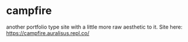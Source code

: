 # campfire
another portfolio type site with a little more raw aesthetic to it.
Site here: https://campfire.auralisus.repl.co/
